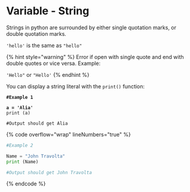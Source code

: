 # Variable - String

Strings in python are surrounded by either single quotation marks, or double quotation marks.

`'hello'` is the same as `"hello"`

{% hint style="warning" %}
Error if open with single quote and end with double quotes or vice versa. Example:

`'Hello"` or `"Hello'`
{% endhint %}

You can display a string literal with the `print()` function:

<pre class="language-python" data-overflow="wrap" data-line-numbers><code class="lang-python"><strong>#Example 1
</strong><strong>
</strong><strong>a = 'Alia'
</strong>print (a)

#Output should get Alia</code></pre>

{% code overflow="wrap" lineNumbers="true" %}
```python
#Example 2

Name = "John Travolta"
print (Name)

#Output should get John Travolta
```
{% endcode %}

